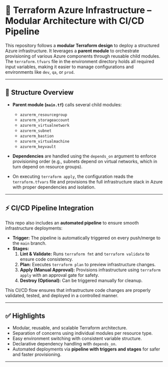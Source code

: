 # 🚀 Terraform Azure Infrastructure – Modular Architecture with CI/CD Pipeline

This repository follows a **modular Terraform design** to deploy a structured Azure infrastructure. It leverages a **parent module** to orchestrate provisioning of various Azure components through reusable child modules. The `terraform.tfvars` file in the environment directory holds all required input variables, making it easier to manage configurations and environments like `dev`, `qa`, or `prod`.

---

## 📁 Structure Overview

* **Parent module (`main.tf`)** calls several child modules:
  * `azurerm_resourcegroup`
  * `azurerm_storageaccount`
  * `azurerm_virtualnetwork`
  * `azurerm_subnet`
  * `azurerm_bastion`
  * `azurerm_virtualmachine`
  * `azurerm_keyvault`

* **Dependencies** are handled using the `depends_on` argument to enforce provisioning order (e.g., subnets depend on virtual networks, which in turn depend on resource groups).

* On executing `terraform apply`, the configuration reads the `terraform.tfvars` file and provisions the full infrastructure stack in Azure with proper dependencies and isolation.

---

## ⚡ CI/CD Pipeline Integration

This repo also includes an **automated pipeline** to ensure smooth infrastructure deployments:

- **Trigger:** The pipeline is automatically triggered on every push/merge to the `main` branch.  
- **Stages:**
  1. **Lint & Validate:** Runs `terraform fmt` and `terraform validate` to ensure code consistency.  
  2. **Plan:** Executes `terraform plan` to preview infrastructure changes.  
  3. **Apply (Manual Approval):** Provisions infrastructure using `terraform apply` with an approval gate for safety.  
  4. **Destroy (Optional):** Can be triggered manually for cleanup.  

This CI/CD flow ensures that infrastructure code changes are properly validated, tested, and deployed in a controlled manner.

---

## ✅ Highlights

* Modular, reusable, and scalable Terraform architecture.  
* Separation of concerns using individual modules per resource type.  
* Easy environment switching with consistent variable structure.  
* Declarative dependency handling with `depends_on`.  
* Automated deployments via **pipeline with triggers and stages** for safer and faster provisioning.  

---
